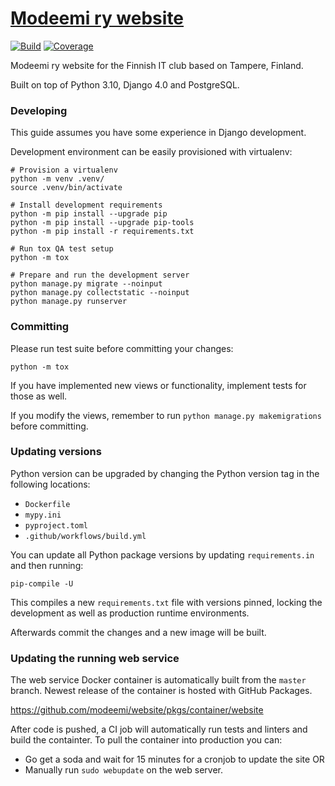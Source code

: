 # [Modeemi ry website](https://www.modeemi.fi)

[![Build](https://github.com/modeemi/website/workflows/Build/badge.svg)](https://github.com/modeemi/website/actions)
[![Coverage](https://codecov.io/gh/modeemi/website/branch/master/graph/badge.svg)](https://codecov.io/gh/imodeemi/website)

Modeemi ry website for the Finnish IT club based on Tampere, Finland.

Built on top of Python 3.10, Django 4.0 and PostgreSQL.

### Developing

This guide assumes you have some experience in Django development.

Development environment can be easily provisioned with virtualenv:

    # Provision a virtualenv
    python -m venv .venv/
    source .venv/bin/activate

    # Install development requirements
    python -m pip install --upgrade pip
    python -m pip install --upgrade pip-tools
    python -m pip install -r requirements.txt

    # Run tox QA test setup
    python -m tox

    # Prepare and run the development server
    python manage.py migrate --noinput
    python manage.py collectstatic --noinput
    python manage.py runserver

### Committing

Please run test suite before committing your changes:

    python -m tox

If you have implemented new views or functionality, implement tests for those as well.

If you modify the views, remember to run `python manage.py makemigrations` before committing.

### Updating versions

Python version can be upgraded by changing the Python version tag in the following locations:

- `Dockerfile`
- `mypy.ini`
- `pyproject.toml`
- `.github/workflows/build.yml`

You can update all Python package versions by updating `requirements.in` and then running:

    pip-compile -U

This compiles a new `requirements.txt` file with versions pinned, locking the development as well as production runtime environments.

Afterwards commit the changes and a new image will be built.

### Updating the running web service

The web service Docker container is automatically built from the `master` branch. Newest release of the container is hosted with GitHub Packages.

https://github.com/modeemi/website/pkgs/container/website

After code is pushed, a CI job will automatically run tests and linters and build the containter. To pull the container into production you can:

- Go get a soda and wait for 15 minutes for a cronjob to update the site OR
- Manually run `sudo webupdate` on the web server.

